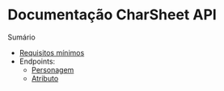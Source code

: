 # Documentação CharSheet API

Sumário
- [Requisitos mínimos](https://github.com/HidemitsuHashimoto/CharSheet-API/wiki)
- Endpoints:
  - [Personagem](https://github.com/HidemitsuHashimoto/CharSheet-API/wiki/Personagem)
  - [Atributo](https://github.com/HidemitsuHashimoto/CharSheet-API/wiki/Atributo)